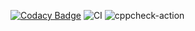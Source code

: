 [![Codacy Badge](https://app.codacy.com/project/badge/Grade/a91a70a6b27646f49acd28cd20cd6208)](https://www.codacy.com/gh/stepin104873/ROT13-cryptography/dashboard?utm_source=github.com&amp;utm_medium=referral&amp;utm_content=stepin104873/ROT13-cryptography&amp;utm_campaign=Badge_Grade)
![CI](https://github.com/stepin104873/ROT13-cryptography/workflows/CI/badge.svg)
![cppcheck-action](https://github.com/stepin104873/ROT13-cryptography/workflows/cppcheck-action/badge.svg)
